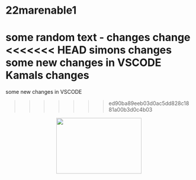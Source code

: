 # 22marenable1
some random text - changes
change
<<<<<<< HEAD
simons changes 
some new changes in VSCODE
Kamals changes
=======
some new changes in VSCODE
>>>>>>> ed90ba89eeb03d0ac5dd828c1881a00b3d0c4b03
<p align="center">
  <img width="230" height="150" src="https://s3.amazonaws.com/spectrumnews-web-assets/wp-content/uploads/2018/11/13154625/20181112-SHANK3monkey-844.jpg">
</p>
